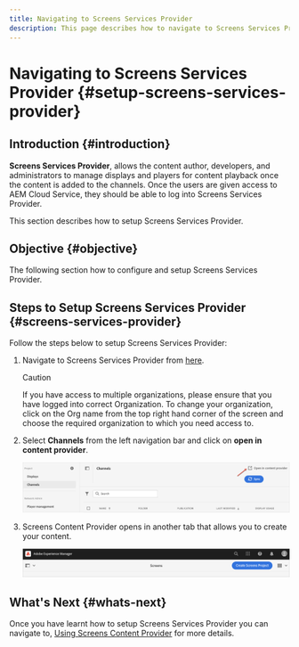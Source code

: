 ```yaml
---
title: Navigating to Screens Services Provider
description: This page describes how to navigate to Screens Services Provider.
---
```


# Navigating to Screens Services Provider {#setup-screens-services-provider}

## Introduction {#introduction}

**Screens Services Provider**, allows the content author, developers, and administrators to manage displays and players for content playback once the content is added to the channels. Once the users are given access to AEM Cloud Service, they should be able to log into Screens Services Provider.

This section describes how to setup Screens Services Provider.


## Objective {#objective}

The following section how to configure and setup Screens Services Provider.

## Steps to Setup Screens Services Provider {#screens-services-provider}

Follow the steps below to setup Screens Services Provider:

1. Navigate to Screens Services Provider from [here](https://experience.adobe.com/screens).

   >[!CAUTION]
   >If you have access to multiple organizations, please ensure that you have logged into correct Organization. To change your organization, click on the Org name from the top right hand corner of the screen and choose the required organization to which you need access to.

1. Select **Channels** from the left navigation bar and click on **open in content provider**. 

   ![image](/help/screens-cloud/assets/configure/configure-screens1.png)

1. Screens Content Provider opens in another tab that allows you to create your content.

   ![image](/help/screens-cloud/assets/configure/configure-screens2.png)

## What's Next {#whats-next}

Once you have learnt how to setup Screens Services  Provider you can navigate to, [Using Screens Content Provider](https://experienceleague.adobe.com/docs/experience-manager-cloud-service/screens-as-cloud-service/configure-screens-cloud/using-screens-content-provider.html?lang=end) for more details.

